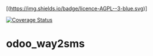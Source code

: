 [(https://img.shields.io/badge/licence-AGPL--3-blue.svg)]


[![Coverage Status](https://coveralls.io/repos/github/annaduraiVignesh/odoo_way2sms/badge.svg?branch=master)](https://coveralls.io/github/annaduraiVignesh/odoo_way2sms?branch=master)


# odoo_way2sms
